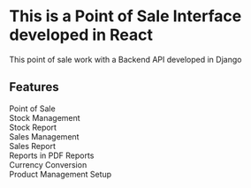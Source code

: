 # This is a Point of Sale Interface developed in React

This point of sale work with a Backend API developed in Django

## Features
Point of Sale \
Stock Management \
Stock Report \
Sales Management \
Sales Report \
Reports in PDF Reports \
Currency Conversion \
Product Management Setup